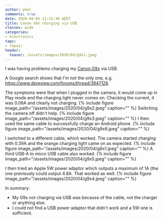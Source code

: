 ```yaml
---
author: phwl
comments: true
date: 2020-04-05 11:15:30 AEDT
title: Canon G9x charging via USB
classes: wide
categories:
- electronics
tags:
- repair
header:
  teaser: /assets/images/2020/04/g9x1.jpeg
---
```


I was having problems charging my [Canon G9x](/2019/death-of-a-canon-s120/) 
via USB.

<!-- more -->

A Google search shows that I'm not the only one, e.g.
<https://www.dpreview.com/forums/thread/3947126>.

The symptoms were that when I plugged in the camera, it would 
come up in Play mode and the charging light never comes on.
Checking the current, it was 0.06A and clearly not charging.
{% include figure image_path="/assets/images/2020/04/g9x2.jpeg" caption="" %}
Switching the camera off didn't help.
{% include figure image_path="/assets/images/2020/04/g9x3.jpeg" caption="" %}
I then used the same cable to successfully charge an Android phone.
{% include figure image_path="/assets/images/2020/04/g9x6.jpeg" caption="" %}

I switched to a different cable, which worked. The camera started charging 
with 0.39A and the orange charging light came on as expected.
{% include figure image_path="/assets/images/2020/04/g9x1.jpeg" caption="" %}
A third USB-A to micro USB cable also worked.
{% include figure image_path="/assets/images/2020/04/g9x5.jpeg" caption="" %}

I then tried an Apple 5W power adaptor which outputs a maximum of 1A (the 
one previously could output 4.8A. That worked as well.
{% include figure image_path="/assets/images/2020/04/g9x4.jpeg" caption="" %}

In summary:
* My G9x not charging via USB was because of the cable, not the
charger or anything else.
* I could not find a USB power adaptor that didn't work and a 5W one
is sufficient.

